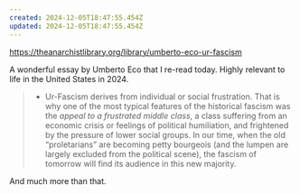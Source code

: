 ```yaml
---
created: 2024-12-05T18:47:55.454Z
updated: 2024-12-05T18:47:55.454Z
---
```

https://theanarchistlibrary.org/library/umberto-eco-ur-fascism

A wonderful essay by Umberto Eco that I re-read today. Highly relevant to life in the United States in 2024.

> - Ur-Fascism derives from individual or social frustration. That is why one of the most typical features of the historical fascism was the _appeal to a frustrated middle class_, a class suffering from an economic crisis or feelings of political humiliation, and frightened by the pressure of lower social groups. In our time, when the old “proletarians” are becoming petty bourgeois (and the lumpen are largely excluded from the political scene), the fascism of tomorrow will find its audience in this new majority.

And much more than that.